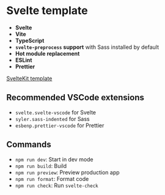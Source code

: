 # Svelte template

- **Svelte**
- **Vite**
- **TypeScript**
- **`svelte-preprocess` support** with Sass installed by default
- **Hot module replacement**
- **ESLint**
- **Prettier**

[SvelteKit template](https://github.com/probablykasper/sveltekit-template)

## Recommended VSCode extensions

- `svelte.svelte-vscode` for Svelte
- `syler.sass-indented` for Sass
- `esbenp.prettier-vscode` for Prettier

## Commands

- `npm run dev`: Start in dev mode
- `npm run build`: Build
- `npm run preview`: Preview production app
- `npm run format`: Format code
- `npm run check`: Run `svelte-check`
